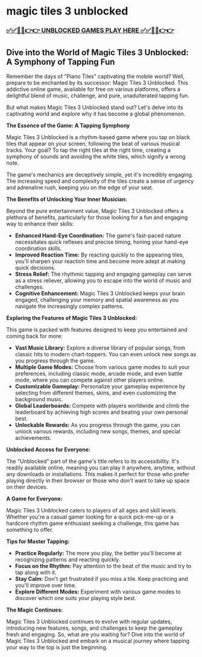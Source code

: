 # magic tiles 3 unblocked

### [✅✅🔴🔴👉👉 UNBLOCKED GAMES PLAY HERE ✅✅🔴🔴👉👉](https://topstoryindia.com)

## Dive into the World of Magic Tiles 3 Unblocked: A Symphony of Tapping Fun

Remember the days of "Piano Tiles" captivating the mobile world? Well, prepare to be enchanted by its successor: Magic Tiles 3 Unblocked. This addictive online game, available for free on various platforms, offers a delightful blend of music, challenge, and pure, unadulterated tapping fun. 

But what makes Magic Tiles 3 Unblocked stand out? Let's delve into its captivating world and explore why it has become a global phenomenon.

**The Essence of the Game: A Tapping Symphony**

Magic Tiles 3 Unblocked is a rhythm-based game where you tap on black tiles that appear on your screen, following the beat of various musical tracks. Your goal? To tap the right tiles at the right time, creating a symphony of sounds and avoiding the white tiles, which signify a wrong note. 

The game's mechanics are deceptively simple, yet it's incredibly engaging. The increasing speed and complexity of the tiles create a sense of urgency and adrenaline rush, keeping you on the edge of your seat. 

**The Benefits of Unlocking Your Inner Musician:**

Beyond the pure entertainment value, Magic Tiles 3 Unblocked offers a plethora of benefits, particularly for those looking for a fun and engaging way to enhance their skills:

* **Enhanced Hand-Eye Coordination:** The game's fast-paced nature necessitates quick reflexes and precise timing, honing your hand-eye coordination skills.
* **Improved Reaction Time:** By reacting quickly to the appearing tiles, you'll sharpen your reaction time and become more adept at making quick decisions.
* **Stress Relief:**  The rhythmic tapping and engaging gameplay can serve as a stress reliever, allowing you to escape into the world of music and challenges.
* **Cognitive Enhancement:**  Magic Tiles 3 Unblocked keeps your brain engaged, challenging your memory and spatial awareness as you navigate the increasingly complex patterns.

**Exploring the Features of Magic Tiles 3 Unblocked:**

This game is packed with features designed to keep you entertained and coming back for more:

* **Vast Music Library:**  Explore a diverse library of popular songs, from classic hits to modern chart-toppers. You can even unlock new songs as you progress through the game.
* **Multiple Game Modes:**  Choose from various game modes to suit your preferences, including classic mode, arcade mode, and even battle mode, where you can compete against other players online.
* **Customizable Gameplay:** Personalize your gameplay experience by selecting from different themes, skins, and even customizing the background music.
* **Global Leaderboards:**  Compete with players worldwide and climb the leaderboard by achieving high scores and beating your own personal best.
* **Unlockable Rewards:**  As you progress through the game, you can unlock various rewards, including new songs, themes, and special achievements.

**Unblocked Access for Everyone:**

The "Unblocked" part of the game's title refers to its accessibility. It's readily available online, meaning you can play it anywhere, anytime, without any downloads or installations. This makes it perfect for those who prefer playing directly in their browser or those who don't want to take up space on their devices.

**A Game for Everyone:**

Magic Tiles 3 Unblocked caters to players of all ages and skill levels. Whether you're a casual gamer looking for a quick pick-me-up or a hardcore rhythm game enthusiast seeking a challenge, this game has something to offer.

**Tips for Master Tapping:**

* **Practice Regularly:**  The more you play, the better you'll become at recognizing patterns and reacting quickly.
* **Focus on the Rhythm:**  Pay attention to the beat of the music and try to tap along with it.
* **Stay Calm:** Don't get frustrated if you miss a tile. Keep practicing and you'll improve over time.
* **Explore Different Modes:**  Experiment with various game modes to discover which one suits your playing style best.

**The Magic Continues:**

Magic Tiles 3 Unblocked continues to evolve with regular updates, introducing new features, songs, and challenges to keep the gameplay fresh and engaging. So, what are you waiting for? Dive into the world of Magic Tiles 3 Unblocked and embark on a musical journey where tapping your way to the top is just the beginning. 
